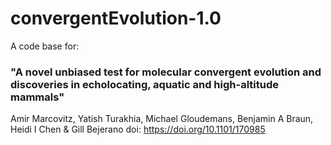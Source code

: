 # convergentEvolution-1.0

A code base for:
### "A novel unbiased test for molecular convergent evolution and discoveries in echolocating, aquatic and high-altitude mammals"
Amir Marcovitz, Yatish Turakhia, Michael Gloudemans, Benjamin A Braun, Heidi I Chen & Gill Bejerano
doi: https://doi.org/10.1101/170985 
